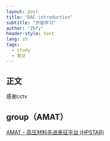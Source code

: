 ```yaml
---
layout: post
title: "DAC introduction"
subtitle: "开始学习"
author: "Zhfy"
header-style: text
lang: zh
tags:
  - study
  - 笔记
---
```



## 正文

感谢cctv


## group（AMAT）

[AMAT - 高压材料先进表征平台 (HPSTAR)](http://hpstar.ac.cn/channels/998.html)
